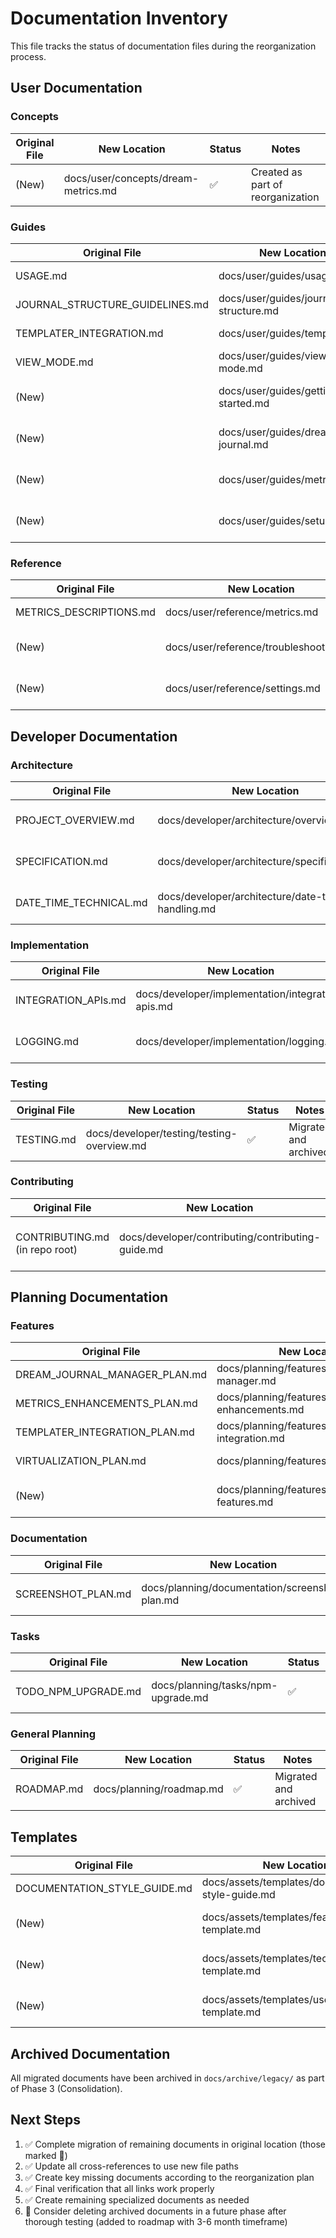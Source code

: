 # Documentation Inventory

This file tracks the status of documentation files during the reorganization process.

## User Documentation

### Concepts

| Original File | New Location | Status | Notes |
|---------------|--------------|--------|-------|
| (New) | docs/user/concepts/dream-metrics.md | ✅ | Created as part of reorganization |

### Guides

| Original File | New Location | Status | Notes |
|---------------|--------------|--------|-------|
| USAGE.md | docs/user/guides/usage.md | ✅ | Migrated and archived |
| JOURNAL_STRUCTURE_GUIDELINES.md | docs/user/guides/journal-structure.md | ✅ | Migrated and archived |
| TEMPLATER_INTEGRATION.md | docs/user/guides/templater.md | ✅ | Migrated and archived |
| VIEW_MODE.md | docs/user/guides/view-mode.md | ✅ | Migrated and archived |
| (New) | docs/user/guides/getting-started.md | ✅ | Created as part of reorganization |
| (New) | docs/user/guides/dream-journal.md | ✅ | Created as part of reorganization |
| (New) | docs/user/guides/metrics.md | ✅ | Created as part of reorganization |
| (New) | docs/user/guides/setup.md | ✅ | Created as part of reorganization |

### Reference

| Original File | New Location | Status | Notes |
|---------------|--------------|--------|-------|
| METRICS_DESCRIPTIONS.md | docs/user/reference/metrics.md | ✅ | Migrated and deleted |
| (New) | docs/user/reference/troubleshooting.md | ✅ | Created as part of reorganization |
| (New) | docs/user/reference/settings.md | ✅ | Created as part of reorganization |

## Developer Documentation

### Architecture

| Original File | New Location | Status | Notes |
|---------------|--------------|--------|-------|
| PROJECT_OVERVIEW.md | docs/developer/architecture/overview.md | ✅ | Migrated and archived |
| SPECIFICATION.md | docs/developer/architecture/specification.md | ✅ | Migrated and archived |
| DATE_TIME_TECHNICAL.md | docs/developer/architecture/date-time-handling.md | ✅ | Migrated and archived |

### Implementation

| Original File | New Location | Status | Notes |
|---------------|--------------|--------|-------|
| INTEGRATION_APIs.md | docs/developer/implementation/integration-apis.md | ✅ | Migrated and archived |
| LOGGING.md | docs/developer/implementation/logging.md | ✅ | Migrated and archived |

### Testing

| Original File | New Location | Status | Notes |
|---------------|--------------|--------|-------|
| TESTING.md | docs/developer/testing/testing-overview.md | ✅ | Migrated and archived |

### Contributing

| Original File | New Location | Status | Notes |
|---------------|--------------|--------|-------|
| CONTRIBUTING.md (in repo root) | docs/developer/contributing/contributing-guide.md | ✅ | Created link while maintaining root file |

## Planning Documentation

### Features

| Original File | New Location | Status | Notes |
|---------------|--------------|--------|-------|
| DREAM_JOURNAL_MANAGER_PLAN.md | docs/planning/features/dream-journal-manager.md | ✅ | Migrated and archived |
| METRICS_ENHANCEMENTS_PLAN.md | docs/planning/features/metrics-enhancements.md | ✅ | Migrated and archived |
| TEMPLATER_INTEGRATION_PLAN.md | docs/planning/features/templater-integration.md | ✅ | Migrated and archived |
| VIRTUALIZATION_PLAN.md | docs/planning/features/virtualization.md | ✅ | Migrated and archived |
| (New) | docs/planning/features/upcoming-features.md | ✅ | Created as part of reorganization |

### Documentation

| Original File | New Location | Status | Notes |
|---------------|--------------|--------|-------|
| SCREENSHOT_PLAN.md | docs/planning/documentation/screenshot-plan.md | ✅ | Migrated and archived |

### Tasks

| Original File | New Location | Status | Notes |
|---------------|--------------|--------|-------|
| TODO_NPM_UPGRADE.md | docs/planning/tasks/npm-upgrade.md | ✅ | Migrated and archived |

### General Planning

| Original File | New Location | Status | Notes |
|---------------|--------------|--------|-------|
| ROADMAP.md | docs/planning/roadmap.md | ✅ | Migrated and archived |

## Templates

| Original File | New Location | Status | Notes |
|---------------|--------------|--------|-------|
| DOCUMENTATION_STYLE_GUIDE.md | docs/assets/templates/documentation-style-guide.md | ✅ | Migrated and archived |
| (New) | docs/assets/templates/feature-plan-template.md | ✅ | Created as part of reorganization |
| (New) | docs/assets/templates/technical-doc-template.md | ✅ | Created as part of reorganization |
| (New) | docs/assets/templates/user-guide-template.md | ✅ | Created as part of reorganization |

## Archived Documentation

All migrated documents have been archived in `docs/archive/legacy/` as part of Phase 3 (Consolidation).

## Next Steps

1. ✅ Complete migration of remaining documents in original location (those marked 🔄)
2. ✅ Update all cross-references to use new file paths
3. ✅ Create key missing documents according to the reorganization plan
4. ✅ Final verification that all links work properly
5. ✅ Create remaining specialized documents as needed
6. 🔄 Consider deleting archived documents in a future phase after thorough testing (added to roadmap with 3-6 month timeframe) 